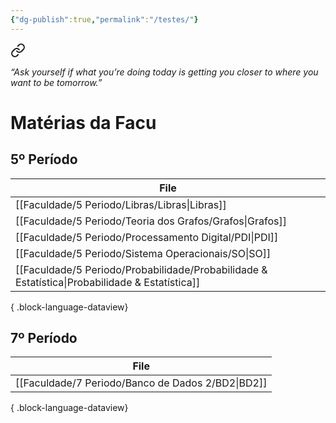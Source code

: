 ```yaml
---
{"dg-publish":true,"permalink":"/testes/"}
---
```



<style> .container {font-family: sans-serif; text-align: center;} .button-wrapper button {z-index: 1;height: 40px; width: 100px; margin: 10px;padding: 5px;} .excalidraw .App-menu_top .buttonList { display: flex;} .excalidraw-wrapper { height: 800px; margin: 50px; position: relative;} :root[dir="ltr"] .excalidraw .layer-ui__wrapper .zen-mode-transition.App-menu_bottom--transition-left {transform: none;} </style><script src="https://cdn.jsdelivr.net/npm/react@17/umd/react.production.min.js"></script><script src="https://cdn.jsdelivr.net/npm/react-dom@17/umd/react-dom.production.min.js"></script><script type="text/javascript" src="https://cdn.jsdelivr.net/npm/@excalidraw/excalidraw@0/dist/excalidraw.production.min.js"></script><div id="Drawing_2024-02-18_1516.41.excalidraw.md1"></div><script>(function(){const InitialData={"type":"excalidraw","version":2,"source":"https://github.com/zsviczian/obsidian-excalidraw-plugin/releases/tag/2.0.20","elements":[{"id":"5Bp_fLeIDvhyNsDO6NqkM","type":"arrow","x":-365.75,"y":-107.75,"width":302,"height":61.47618314587855,"angle":0,"strokeColor":"#1e1e1e","backgroundColor":"transparent","fillStyle":"solid","strokeWidth":2,"strokeStyle":"solid","roughness":1,"opacity":100,"groupIds":[],"frameId":null,"roundness":{"type":2},"seed":1483028248,"version":21,"versionNonce":709312792,"isDeleted":false,"boundElements":null,"updated":1708280400993,"link":null,"locked":false,"points":[[0,0],[302,61.47618314587855]],"lastCommittedPoint":null,"startBinding":null,"endBinding":{"elementId":"0dEsBdbJbhW_O5_o84cKL","focus":0.15911732420739977,"gap":15},"startArrowhead":null,"endArrowhead":"arrow"},{"id":"0dEsBdbJbhW_O5_o84cKL","type":"rectangle","x":-48.75,"y":-138.75,"width":377,"height":333,"angle":0,"strokeColor":"#1e1e1e","backgroundColor":"transparent","fillStyle":"solid","strokeWidth":2,"strokeStyle":"solid","roughness":1,"opacity":100,"groupIds":[],"frameId":null,"roundness":{"type":3},"seed":707892840,"version":152,"versionNonce":1000309784,"isDeleted":false,"boundElements":[{"id":"5Bp_fLeIDvhyNsDO6NqkM","type":"arrow"}],"updated":1708280400992,"link":null,"locked":false},{"id":"NtzZjXRJ","type":"text","x":30.25,"y":-39.75,"width":89.53990173339844,"height":50,"angle":0,"strokeColor":"#1e1e1e","backgroundColor":"transparent","fillStyle":"solid","strokeWidth":2,"strokeStyle":"solid","roughness":1,"opacity":100,"groupIds":[],"frameId":null,"roundness":null,"seed":2116788328,"version":10,"versionNonce":2008637208,"isDeleted":false,"boundElements":null,"updated":1708280561979,"link":null,"locked":false,"text":"testando\n","rawText":"testando\n","fontSize":20,"fontFamily":1,"textAlign":"left","verticalAlign":"top","baseline":43,"containerId":null,"originalText":"testando\n","lineHeight":1.25},{"id":"Cd7GwdkE","type":"text","x":-13.75,"y":-291.75,"width":94.31990051269531,"height":25,"angle":0,"strokeColor":"#1e1e1e","backgroundColor":"transparent","fillStyle":"solid","strokeWidth":2,"strokeStyle":"solid","roughness":1,"opacity":100,"groupIds":[],"frameId":null,"roundness":null,"seed":301069592,"version":41,"versionNonce":1065806440,"isDeleted":true,"boundElements":null,"updated":1708280485883,"link":null,"locked":false,"text":"Testando","rawText":"Testando","fontSize":20,"fontFamily":1,"textAlign":"left","verticalAlign":"top","baseline":18,"containerId":null,"originalText":"Testando","lineHeight":1.25},{"type":"text","version":50,"versionNonce":420449560,"isDeleted":true,"id":"i0jkgTuJ","fillStyle":"hachure","strokeWidth":1,"strokeStyle":"solid","roughness":1,"opacity":100,"angle":0,"x":54.85350036621094,"y":-0.25,"strokeColor":"#1e1e1e","backgroundColor":"transparent","width":130.79299926757812,"height":25,"seed":26323,"groupIds":[],"frameId":null,"roundness":null,"boundElements":[],"updated":1708280486890,"link":"[[testes\|testes]]","locked":false,"fontSize":20,"fontFamily":1,"text":"📍[[testes\|testes]]","rawText":"[[testes\|testes]]","textAlign":"left","verticalAlign":"top","containerId":null,"originalText":"📍[[testes\|testes]]","lineHeight":1.25,"baseline":18}],"appState":{"theme":"dark","viewBackgroundColor":"#ffffff","currentItemStrokeColor":"#1e1e1e","currentItemBackgroundColor":"transparent","currentItemFillStyle":"solid","currentItemStrokeWidth":2,"currentItemStrokeStyle":"solid","currentItemRoughness":1,"currentItemOpacity":100,"currentItemFontFamily":1,"currentItemFontSize":20,"currentItemTextAlign":"left","currentItemStartArrowhead":null,"currentItemEndArrowhead":"arrow","scrollX":579.75,"scrollY":482.25,"zoom":{"value":1},"currentItemRoundness":"round","gridSize":null,"gridColor":{"Bold":"#C9C9C9FF","Regular":"#EDEDEDFF"},"currentStrokeOptions":null,"previousGridSize":null,"frameRendering":{"enabled":true,"clip":true,"name":true,"outline":true}},"files":{}};InitialData.scrollToContent=true;App=()=>{const e=React.useRef(null),t=React.useRef(null),[n,i]=React.useState({width:void 0,height:void 0});return React.useEffect(()=>{i({width:t.current.getBoundingClientRect().width,height:t.current.getBoundingClientRect().height});const e=()=>{i({width:t.current.getBoundingClientRect().width,height:t.current.getBoundingClientRect().height})};return window.addEventListener("resize",e),()=>window.removeEventListener("resize",e)},[t]),React.createElement(React.Fragment,null,React.createElement("div",{className:"excalidraw-wrapper",ref:t},React.createElement(ExcalidrawLib.Excalidraw,{ref:e,width:n.width,height:n.height,initialData:InitialData,viewModeEnabled:!0,zenModeEnabled:!0,gridModeEnabled:!1})))},excalidrawWrapper=document.getElementById("Drawing_2024-02-18_1516.41.excalidraw.md1");ReactDOM.render(React.createElement(App),excalidrawWrapper);})();</script>


<div class="transclusion internal-embed is-loaded"><a class="markdown-embed-link" href="/our-journey/" aria-label="Open link"><svg xmlns="http://www.w3.org/2000/svg" width="24" height="24" viewBox="0 0 24 24" fill="none" stroke="currentColor" stroke-width="2" stroke-linecap="round" stroke-linejoin="round" class="svg-icon lucide-link"><path d="M10 13a5 5 0 0 0 7.54.54l3-3a5 5 0 0 0-7.07-7.07l-1.72 1.71"></path><path d="M14 11a5 5 0 0 0-7.54-.54l-3 3a5 5 0 0 0 7.07 7.07l1.71-1.71"></path></svg></a><div class="markdown-embed">





_*“Ask yourself if what you’re doing today is getting you closer to where you want to be tomorrow.”*_

# Matérias da Facu

## 5º Período
| File                                                                                              |
| ------------------------------------------------------------------------------------------------- |
| [[Faculdade/5 Periodo/Libras/Libras\|Libras]]                                                  |
| [[Faculdade/5 Periodo/Teoria dos Grafos/Grafos\|Grafos]]                                       |
| [[Faculdade/5 Periodo/Processamento Digital/PDI\|PDI]]                                         |
| [[Faculdade/5 Periodo/Sistema Operacionais/SO\|SO]]                                            |
| [[Faculdade/5 Periodo/Probabilidade/Probabilidade & Estatística\|Probabilidade & Estatística]] |

{ .block-language-dataview}


## 7º Período
| File                                                 |
| ---------------------------------------------------- |
| [[Faculdade/7 Periodo/Banco de Dados 2/BD2\|BD2]] |

{ .block-language-dataview}


</div></div>
